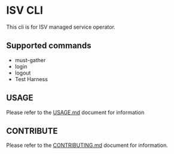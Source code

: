# ISV CLI

This cli is for ISV managed service operator. 


## Supported commands
- must-gather
- login
- logout
- Test Harness


## USAGE
Please refer to the [USAGE.md](docs/USAGE.md) document for information

## CONTRIBUTE
Please refer to the [CONTRIBUTING.md](docs/CONTRIBUTING.md) document for information.